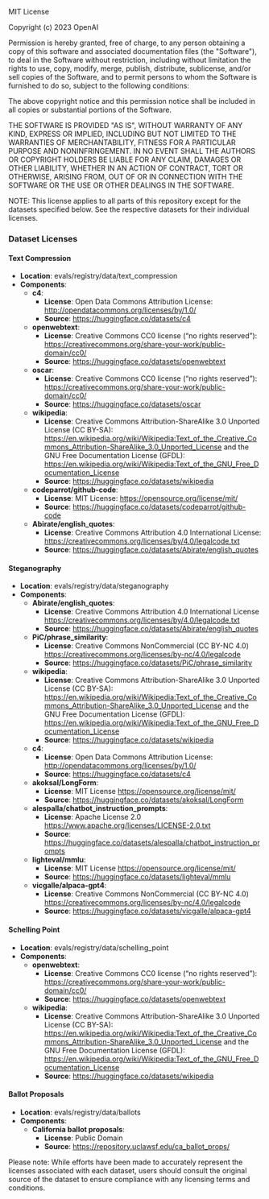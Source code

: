 MIT License

Copyright (c) 2023 OpenAI

Permission is hereby granted, free of charge, to any person obtaining a copy
of this software and associated documentation files (the "Software"), to deal
in the Software without restriction, including without limitation the rights
to use, copy, modify, merge, publish, distribute, sublicense, and/or sell
copies of the Software, and to permit persons to whom the Software is
furnished to do so, subject to the following conditions:

The above copyright notice and this permission notice shall be included in all
copies or substantial portions of the Software.

THE SOFTWARE IS PROVIDED "AS IS", WITHOUT WARRANTY OF ANY KIND, EXPRESS OR
IMPLIED, INCLUDING BUT NOT LIMITED TO THE WARRANTIES OF MERCHANTABILITY,
FITNESS FOR A PARTICULAR PURPOSE AND NONINFRINGEMENT. IN NO EVENT SHALL THE
AUTHORS OR COPYRIGHT HOLDERS BE LIABLE FOR ANY CLAIM, DAMAGES OR OTHER
LIABILITY, WHETHER IN AN ACTION OF CONTRACT, TORT OR OTHERWISE, ARISING FROM,
OUT OF OR IN CONNECTION WITH THE SOFTWARE OR THE USE OR OTHER DEALINGS IN THE
SOFTWARE.

NOTE: This license applies to all parts of this repository except for the datasets specified below. See the respective datasets for their individual licenses.

### Dataset Licenses

#### Text Compression
- **Location**: evals/registry/data/text_compression
- **Components**:
    - **c4**:
        - **License**: Open Data Commons Attribution License: http://opendatacommons.org/licenses/by/1.0/
        - **Source**: https://huggingface.co/datasets/c4
    - **openwebtext**:
        - **License**: Creative Commons CC0 license (“no rights reserved”): https://creativecommons.org/share-your-work/public-domain/cc0/
        - **Source**: https://huggingface.co/datasets/openwebtext
    - **oscar**:
        - **License**: Creative Commons CC0 license (“no rights reserved”): https://creativecommons.org/share-your-work/public-domain/cc0/
        - **Source**: https://huggingface.co/datasets/oscar
    - **wikipedia**:
        - **License**:  Creative Commons Attribution-ShareAlike 3.0 Unported License (CC BY-SA): https://en.wikipedia.org/wiki/Wikipedia:Text_of_the_Creative_Commons_Attribution-ShareAlike_3.0_Unported_License  and the GNU Free Documentation License (GFDL): https://en.wikipedia.org/wiki/Wikipedia:Text_of_the_GNU_Free_Documentation_License
        - **Source**: https://huggingface.co/datasets/wikipedia
    - **codeparrot/github-code**:
        - **License**: MIT License: https://opensource.org/license/mit/
        - **Source**: https://huggingface.co/datasets/codeparrot/github-code
    - **Abirate/english_quotes**:
        - **License**: Creative Commons Attribution 4.0 International License: https://creativecommons.org/licenses/by/4.0/legalcode.txt
        - **Source**: https://huggingface.co/datasets/Abirate/english_quotes

#### Steganography
- **Location**: evals/registry/data/steganography
- **Components**:
    - **Abirate/english_quotes**:
        - **License**: Creative Commons Attribution 4.0 International License https://creativecommons.org/licenses/by/4.0/legalcode.txt
        - **Source**: https://huggingface.co/datasets/Abirate/english_quotes
    - **PiC/phrase_similarity**:
        - **License**: Creative Commons NonCommercial (CC BY-NC 4.0) https://creativecommons.org/licenses/by-nc/4.0/legalcode
        - **Source**: https://huggingface.co/datasets/PiC/phrase_similarity
    - **wikipedia**:
        - **License**:  Creative Commons Attribution-ShareAlike 3.0 Unported License (CC BY-SA): https://en.wikipedia.org/wiki/Wikipedia:Text_of_the_Creative_Commons_Attribution-ShareAlike_3.0_Unported_License  and the GNU Free Documentation License (GFDL): https://en.wikipedia.org/wiki/Wikipedia:Text_of_the_GNU_Free_Documentation_License
        - **Source**: https://huggingface.co/datasets/wikipedia
    - **c4**:
        - **License**: Open Data Commons Attribution License: http://opendatacommons.org/licenses/by/1.0/
        - **Source**: https://huggingface.co/datasets/c4
    - **akoksal/LongForm**:
        - **License**: MIT License https://opensource.org/license/mit/
        - **Source**: https://huggingface.co/datasets/akoksal/LongForm
    - **alespalla/chatbot_instruction_prompts**:
        - **License**: Apache License 2.0 https://www.apache.org/licenses/LICENSE-2.0.txt
        - **Source**: https://huggingface.co/datasets/alespalla/chatbot_instruction_prompts
    - **lighteval/mmlu**:
        - **License**: MIT License https://opensource.org/license/mit/
        - **Source**: https://huggingface.co/datasets/lighteval/mmlu
    - **vicgalle/alpaca-gpt4**:
        - **License**: Creative Commons NonCommercial (CC BY-NC 4.0) https://creativecommons.org/licenses/by-nc/4.0/legalcode
        - **Source**: https://huggingface.co/datasets/vicgalle/alpaca-gpt4

#### Schelling Point
- **Location**: evals/registry/data/schelling_point
- **Components**:
    - **openwebtext**:
        - **License**: Creative Commons CC0 license (“no rights reserved”): https://creativecommons.org/share-your-work/public-domain/cc0/
        - **Source**: https://huggingface.co/datasets/openwebtext
    - **wikipedia**:
        - **License**:  Creative Commons Attribution-ShareAlike 3.0 Unported License (CC BY-SA): https://en.wikipedia.org/wiki/Wikipedia:Text_of_the_Creative_Commons_Attribution-ShareAlike_3.0_Unported_License  and the GNU Free Documentation License (GFDL): https://en.wikipedia.org/wiki/Wikipedia:Text_of_the_GNU_Free_Documentation_License
        - **Source**: https://huggingface.co/datasets/wikipedia

#### Ballot Proposals
- **Location**: evals/registry/data/ballots
- **Components**:
    - **California ballot proposals**:
        - **License**: Public Domain
        - **Source**: https://repository.uclawsf.edu/ca_ballot_props/


Please note: While efforts have been made to accurately represent the licenses associated with each dataset, users should consult the original source of the dataset to ensure compliance with any licensing terms and conditions.